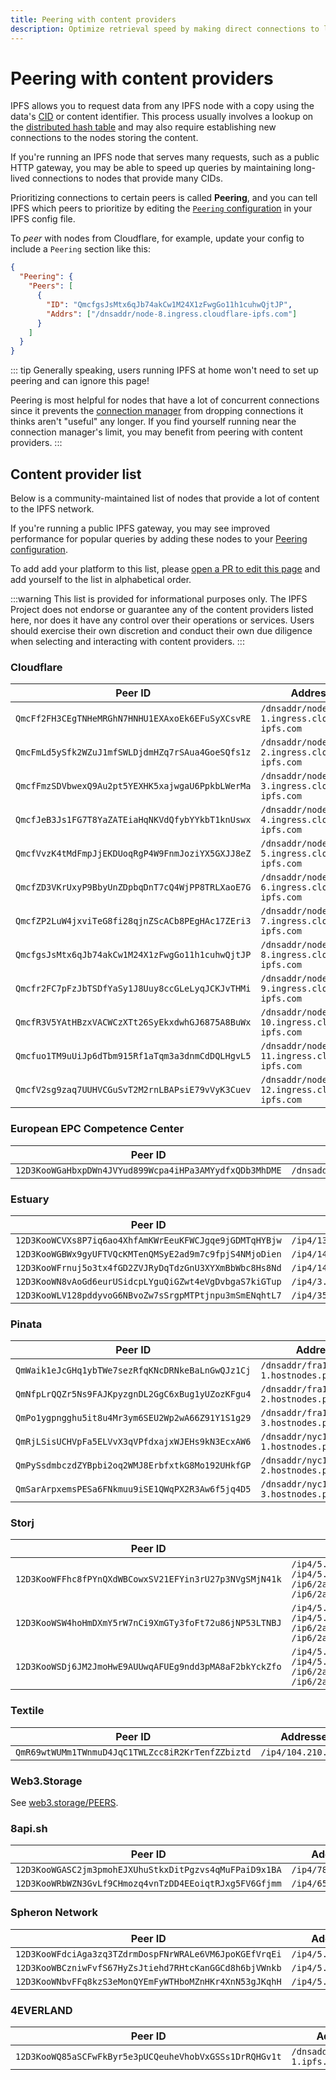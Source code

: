 ```yaml
---
title: Peering with content providers
description: Optimize retrieval speed by making direct connections to large content providers.
---
```


# Peering with content providers

IPFS allows you to request data from any IPFS node with a copy using the data's [CID][cid-explainer] or content identifier. This process usually involves a lookup on the [distributed hash table][dht-explainer] and may also require establishing new connections to the nodes storing the content.

If you're running an IPFS node that serves many requests, such as a public HTTP gateway, you may be able to speed up queries by maintaining long-lived connections to nodes that provide many CIDs.

Prioritizing connections to certain peers is called **Peering**, and you can tell IPFS which peers to prioritize by editing the [`Peering` configuration][docs-peering-config] in your IPFS config file.

To _peer_ with nodes from Cloudflare, for example, update your config to include a `Peering` section like this:

```json
{
  "Peering": {
    "Peers": [
      {
        "ID": "QmcfgsJsMtx6qJb74akCw1M24X1zFwgGo11h1cuhwQjtJP",
        "Addrs": ["/dnsaddr/node-8.ingress.cloudflare-ipfs.com"]
      }
    ]
  }
}
```

::: tip
Generally speaking, users running IPFS at home won't need to set up peering and can ignore this page!

Peering is most helpful for nodes that have a lot of concurrent connections since it prevents the [connection manager][docs-connmgr] from dropping connections it thinks aren't "useful" any longer. If you find yourself running near the connection manager's limit, you may benefit from peering with content providers.
:::

## Content provider list

Below is a community-maintained list of nodes that provide a lot of content to the IPFS network.

If you're running a public IPFS gateway, you may see improved performance for popular queries by adding these nodes to your [Peering configuration][docs-peering-config].

To add add your platform to this list, please [open a PR to edit this page](https://github.com/ipfs/ipfs-docs/edit/main/docs/how-to/peering-with-content-providers.md) and add yourself to the list in alphabetical order.

:::warning
This list is provided for informational purposes only. The IPFS Project does not endorse or guarantee any of the content providers listed here, nor does it have any control over their operations or services. Users should exercise their own discretion and conduct their own due diligence when selecting and interacting with content providers.
:::

### Cloudflare

| Peer ID                                          | Addresses                                      |
| ------------------------------------------------ | ---------------------------------------------- |
| `QmcFf2FH3CEgTNHeMRGhN7HNHU1EXAxoEk6EFuSyXCsvRE` | `/dnsaddr/node-1.ingress.cloudflare-ipfs.com`  |
| `QmcFmLd5ySfk2WZuJ1mfSWLDjdmHZq7rSAua4GoeSQfs1z` | `/dnsaddr/node-2.ingress.cloudflare-ipfs.com`  |
| `QmcfFmzSDVbwexQ9Au2pt5YEXHK5xajwgaU6PpkbLWerMa` | `/dnsaddr/node-3.ingress.cloudflare-ipfs.com`  |
| `QmcfJeB3Js1FG7T8YaZATEiaHqNKVdQfybYYkbT1knUswx` | `/dnsaddr/node-4.ingress.cloudflare-ipfs.com`  |
| `QmcfVvzK4tMdFmpJjEKDUoqRgP4W9FnmJoziYX5GXJJ8eZ` | `/dnsaddr/node-5.ingress.cloudflare-ipfs.com`  |
| `QmcfZD3VKrUxyP9BbyUnZDpbqDnT7cQ4WjPP8TRLXaoE7G` | `/dnsaddr/node-6.ingress.cloudflare-ipfs.com`  |
| `QmcfZP2LuW4jxviTeG8fi28qjnZScACb8PEgHAc17ZEri3` | `/dnsaddr/node-7.ingress.cloudflare-ipfs.com`  |
| `QmcfgsJsMtx6qJb74akCw1M24X1zFwgGo11h1cuhwQjtJP` | `/dnsaddr/node-8.ingress.cloudflare-ipfs.com`  |
| `Qmcfr2FC7pFzJbTSDfYaSy1J8Uuy8ccGLeLyqJCKJvTHMi` | `/dnsaddr/node-9.ingress.cloudflare-ipfs.com`  |
| `QmcfR3V5YAtHBzxVACWCzXTt26SyEkxdwhGJ6875A8BuWx` | `/dnsaddr/node-10.ingress.cloudflare-ipfs.com` |
| `Qmcfuo1TM9uUiJp6dTbm915Rf1aTqm3a3dnmCdDQLHgvL5` | `/dnsaddr/node-11.ingress.cloudflare-ipfs.com` |
| `QmcfV2sg9zaq7UUHVCGuSvT2M2rnLBAPsiE79vVyK3Cuev` | `/dnsaddr/node-12.ingress.cloudflare-ipfs.com` |

### European EPC Competence Center

| Peer ID                                                | Addresses                   |
| ------------------------------------------------------ | --------------------------- |
| `12D3KooWGaHbxpDWn4JVYud899Wcpa4iHPa3AMYydfxQDb3MhDME` | `/dnsaddr/ipfs.ssi.eecc.de` |

### Estuary

| Peer ID                                                | Addresses                        |
| ------------------------------------------------------ | -------------------------------- |
| `12D3KooWCVXs8P7iq6ao4XhfAmKWrEeuKFWCJgqe9jGDMTqHYBjw` | `/ip4/139.178.68.217/tcp/6744`   |
| `12D3KooWGBWx9gyUFTVQcKMTenQMSyE2ad9m7c9fpjS4NMjoDien` | `/ip4/147.75.49.71/tcp/6745`     |
| `12D3KooWFrnuj5o3tx4fGD2ZVJRyDqTdzGnU3XYXmBbWbc8Hs8Nd` | `/ip4/147.75.86.255/tcp/6745`    |
| `12D3KooWN8vAoGd6eurUSidcpLYguQiGZwt4eVgDvbgaS7kiGTup` | `/ip4/3.134.223.177/tcp/6745`    |
| `12D3KooWLV128pddyvoG6NBvoZw7sSrgpMTPtjnpu3mSmENqhtL7` | `/ip4/35.74.45.12/udp/6746/quic` |

### Pinata

| Peer ID                                          | Addresses                                |
| ------------------------------------------------ | ---------------------------------------- |
| `QmWaik1eJcGHq1ybTWe7sezRfqKNcDRNkeBaLnGwQJz1Cj` | `/dnsaddr/fra1-1.hostnodes.pinata.cloud` |
| `QmNfpLrQQZr5Ns9FAJKpyzgnDL2GgC6xBug1yUZozKFgu4` | `/dnsaddr/fra1-2.hostnodes.pinata.cloud` |
| `QmPo1ygpngghu5it8u4Mr3ym6SEU2Wp2wA66Z91Y1S1g29` | `/dnsaddr/fra1-3.hostnodes.pinata.cloud` |
| `QmRjLSisUCHVpFa5ELVvX3qVPfdxajxWJEHs9kN3EcxAW6` | `/dnsaddr/nyc1-1.hostnodes.pinata.cloud` |
| `QmPySsdmbczdZYBpbi2oq2WMJ8ErbfxtkG8Mo192UHkfGP` | `/dnsaddr/nyc1-2.hostnodes.pinata.cloud` |
| `QmSarArpxemsPESa6FNkmuu9iSE1QWqPX2R3Aw6f5jq4D5` | `/dnsaddr/nyc1-3.hostnodes.pinata.cloud` |

### Storj

| Peer ID                                                | Addresses                                                                                                                                               |
| ------------------------------------------------------ | ------------------------------------------------------------------------------------------------------------------------------------------------------- |
| `12D3KooWFFhc8fPYnQXdWBCowxSV21EFYin3rU27p3NVgSMjN41k` | `/ip4/5.161.92.43/tcp/4001`<br/>`/ip4/5.161.92.43/udp/4001/quic`<br/>`/ip6/2a01:4ff:f0:3b1e::1/tcp/4001`<br/>`/ip6/2a01:4ff:f0:3b1e::1/udp/4001/quic`   |
| `12D3KooWSW4hoHmDXmY5rW7nCi9XmGTy3foFt72u86jNP53LTNBJ` | `/ip4/5.161.55.227/tcp/4001`<br/>`/ip4/5.161.55.227/udp/4001/quic`<br/>`/ip6/2a01:4ff:f0:1e5a::1/tcp/4001`<br/>`/ip6/2a01:4ff:f0:1e5a::1/udp/4001/quic` |
| `12D3KooWSDj6JM2JmoHwE9AUUwqAFUEg9ndd3pMA8aF2bkYckZfo` | `/ip4/5.161.92.36/tcp/4001`<br/>`/ip4/5.161.92.36/udp/4001/quic`<br/>`/ip6/2a01:4ff:f0:3764::1/tcp/4001`<br/>`/ip6/2a01:4ff:f0:3764::1/udp/4001/quic`   |

### Textile

| Peer ID                                          | Addresses            |
| ------------------------------------------------ | -------------------- |
| `QmR69wtWUMm1TWnmuD4JqC1TWLZcc8iR2KrTenfZZbiztd` | `/ip4/104.210.43.77` |

### Web3.Storage

See [web3.storage/PEERS](https://github.com/web3-storage/web3.storage/blob/main/PEERS).

### 8api.sh

| Peer ID                                                | Addresses            |
| ------------------------------------------------------ | -------------------- |
| `12D3KooWGASC2jm3pmohEJXUhuStkxDitPgzvs4qMuFPaiD9x1BA` | `/ip4/78.46.108.24`  |
| `12D3KooWRbWZN3GvLf9CHmozq4vnTzDD4EEoiqtRJxg5FV6Gfjmm` | `/ip4/65.109.19.136` |

### Spheron Network

| Peer ID                                                | Addresses            |
| ------------------------------------------------------ | -------------------- |
| `12D3KooWFdciAga3zq3TZdrmDospFNrWRALe6VM6JpoKGEfVrqEi` | `/ip4/5.199.162.230` |
| `12D3KooWBCzniwFvfS67HyZsJtiehd7RHtcKanGGCd8h6bjVWnkb` | `/ip4/5.199.168.17`  |
| `12D3KooWNbvFFq8kzS3eMonQYEmFyWTHboMZnHKr4XnN53gJKqhH` | `/ip4/5.199.162.220` |

### 4EVERLAND

| Peer ID                                                | Addresses                            |
| ------------------------------------------------------ | ------------------------------------ |
| `12D3KooWQ85aSCFwFkByr5e3pUCQeuheVhobVxGSSs1DrRQHGv1t` | `/dnsaddr/node-1.ipfs.4everland.net` |

[dht-explainer]: ../concepts/how-ipfs-works.md#distributed-hash-tables-dhts
[cid-explainer]: ../concepts/content-addressing.md
[docs-peering-config]: ../how-to/configure-node.md
[docs-connmgr]: ../how-to/configure-node.md
